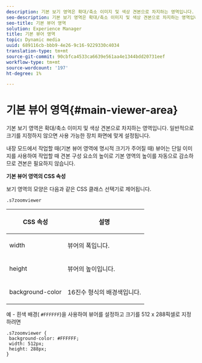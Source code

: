```yaml
---
description: 기본 보기 영역은 확대/축소 이미지 및 색상 견본으로 차지하는 영역입니다. 일반적으로 크기를 지정하지 않으면 사용 가능한 장치 화면에 맞게 설정됩니다.
seo-description: 기본 보기 영역은 확대/축소 이미지 및 색상 견본으로 차지하는 영역입니다. 일반적으로 크기를 지정하지 않으면 사용 가능한 장치 화면에 맞게 설정됩니다.
seo-title: 기본 뷰어 영역
solution: Experience Manager
title: 기본 뷰어 영역
topic: Dynamic media
uuid: 689116cb-bbb9-4e26-9c16-9229330c4034
translation-type: tm+mt
source-git-commit: 90cbfca4533ca6639e561aa4e1344bdd20731eef
workflow-type: tm+mt
source-wordcount: '197'
ht-degree: 1%

---
```



# 기본 뷰어 영역{#main-viewer-area}

기본 보기 영역은 확대/축소 이미지 및 색상 견본으로 차지하는 영역입니다. 일반적으로 크기를 지정하지 않으면 사용 가능한 장치 화면에 맞게 설정됩니다.

<!--<a id="section_061E550C1C1D4DB2BD663A898895B38C"></a>-->

내장 모드에서 작업할 때(기본 뷰어 영역에 명시적 크기가 주어질 때) 뷰어는 단일 이미지를 사용하여 작업할 때 견본 구성 요소의 높이로 기본 영역의 높이를 자동으로 감소하므로 견본은 필요하지 않습니다.

**기본 뷰어 영역의 CSS 속성**

보기 영역의 모양은 다음과 같은 CSS 클래스 선택기로 제어됩니다.

```
.s7zoomviewer
```

<table id="table_94EE3F5BBE4547C0B4943471CEE7EDE4"> 
 <thead> 
  <tr> 
   <th colname="col1" class="entry"> <p> CSS 속성 </p> </th> 
   <th colname="col2" class="entry"> <p>설명 </p> </th> 
  </tr> 
 </thead>
 <tbody> 
  <tr> 
   <td colname="col1"> <p> <span class="codeph"> width </span> </p> </td> 
   <td colname="col2"> <p>뷰어의 폭입니다. </p> </td> 
  </tr> 
  <tr> 
   <td colname="col1"> <p> <span class="codeph"> height </span> </p> </td> 
   <td colname="col2"> <p>뷰어의 높이입니다. </p> </td> 
  </tr> 
  <tr> 
   <td colname="col1"> <p> <span class="codeph"> background-color  </span> </p> </td> 
   <td colname="col2"> <p> 16진수 형식의 배경색입니다. </p> </td> 
  </tr> 
 </tbody> 
</table>

예 - 흰색 배경( `#FFFFFF`)을 사용하여 뷰어를 설정하고 크기를 512 x 288픽셀로 지정하려면

```
.s7zoomviewer { 
 background-color: #FFFFFF; 
 width: 512px; 
 height: 288px;  
}
```


